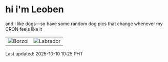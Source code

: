 # hi i'm Leoben

and i like dogs—so have some random dog pics that change whenever my CRON feels like it

|  |  |
|--------|----------|
| ![Borzoi](https://random-dog-vercel.vercel.app/api/random-borzoi?v=1760063137) | ![Labrador](https://random-dog-vercel.vercel.app/api/random-labrador?v=1760063137) |

Last updated: 2025-10-10 10:25 PHT
